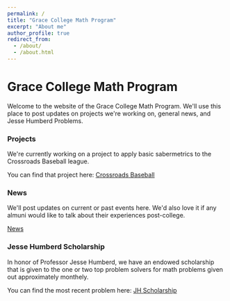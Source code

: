 ```yaml
---
permalink: /
title: "Grace College Math Program"
excerpt: "About me"
author_profile: true
redirect_from: 
  - /about/
  - /about.html
---
```


# Grace College Math Program

Welcome to the website of the Grace College Math Program.  We'll use this place to post updates on projects we're working on, general news, and Jesse Humberd Problems.

### Projects

We're currently working on a project to apply basic sabermetrics to the Crossroads Baseball league.

You can find that project here: [Crossroads Baseball](../portfolio/portfolio-1/)

### News

We'll post updates on current or past events here.  We'd also love it if any almuni would like to talk about their experiences post-college.

[News](../publications/)

### Jesse Humberd Scholarship

In honor of Professor Jesse Humberd, we have an endowed scholarship that is given to the one or two top problem solvers for math problems given out approximately monthely.

You can find the most recent problem here: [JH Scholarship](../year-archive/)